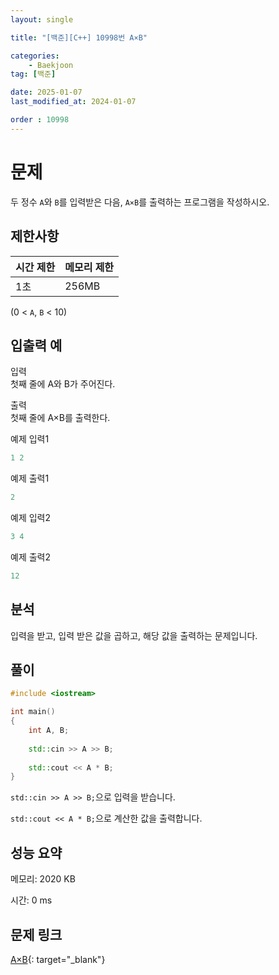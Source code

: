 ```yaml
---
layout: single

title: "[백준][C++] 10998번 A×B"

categories:
    - Baekjoon
tag: [백준]

date: 2025-01-07
last_modified_at: 2024-01-07

order : 10998
---
```


# 문제

두 정수 `A`와 `B`를 입력받은 다음, ``A×B``를 출력하는 프로그램을 작성하시오.

## 제한사항

|시간 제한|메모리 제한|
|---|---|
|1초|256MB|

(0 < `A`, `B` < 10)

## 입출력 예

입력  
첫째 줄에 A와 B가 주어진다.

출력  
첫째 줄에 A×B를 출력한다.

예제 입력1

```cpp
1 2
```

예제 출력1

```cpp
2
```

예제 입력2

```cpp
3 4
```

예제 출력2

```cpp
12
```

## 분석

입력을 받고, 입력 받은 값을 곱하고, 해당 값을 출력하는 문제입니다.

## 풀이

```cpp
#include <iostream>

int main()
{
    int A, B;
    
    std::cin >> A >> B;
    
    std::cout << A * B;
}
```

``std::cin >> A >> B;``으로 입력을 받습니다.

``std::cout << A * B;``으로 계산한 값을 출력합니다.

## 성능 요약

메모리: 2020 KB

시간: 0 ms

## 문제 링크

[A×B](https://www.acmicpc.net/problem/10998){: target="_blank"}